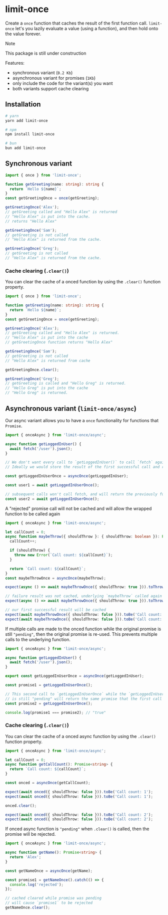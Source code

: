 # limit-once

Create a `once` function that caches the result of the first function call. `limit-once` let's you lazily evaluate a value (using a function), and then hold onto the value forever.

> [!NOTE]
> This package is still under construction

Features:

- synchronous variant (`0.2 Kb`)
- asynchronous variant for promises (`1Kb`)
- only include the code for the variant(s) you want
- both variants support cache clearing

## Installation

```bash
# yarn
yarn add limit-once

# npm
npm install limit-once

# bun
bun add limit-once
```

## Synchronous variant

```ts
import { once } from 'limit-once';

function getGreeting(name: string): string {
  return `Hello ${name}`;
}
const getGreetingOnce = once(getGreeting);

getGreetingOnce('Alex');
// getGreeting called and "Hello Alex" is returned
// "Hello Alex" is put into the cache.
// returns "Hello Alex"

getGreetingOnce('Sam');
// getGreeting is not called
// "Hello Alex" is returned from the cache.

getGreetingOnce('Greg');
// getGreeting is not called
// "Hello Alex" is returned from the cache.
```

### Cache clearing (`.clear()`)

You can clear the cache of a onced function by using the `.clear()` function property.

```ts
import { once } from 'limit-once';

function getGreeting(name: string): string {
  return `Hello ${name}`;
}
const getGreetingOnce = once(getGreeting);

getGreetingOnce('Alex');
// getGreeting called and "Hello Alex" is returned.
// "Hello Alex" is put into the cache
// getGreetingOnce function returns "Hello Alex"

getGreetingOnce('Sam');
// getGreeting is not called
// "Hello Alex" is returned from cache

getGreetingOnce.clear();

getGreetingOnce('Greg');
// getGreeting is called and "Hello Greg" is returned.
// "Hello Greg" is put into the cache
// "Hello Greg" is returned.
```

## Asynchronous variant (`limit-once/async`)

Our async variant allows you to have a `once` functionality for functions that `Promise`.

```ts
import { onceAsync } from 'limit-once/async';

async function getLoggedInUser() {
  await fetch('/user').json();
}

// We don't want every call to `getLoggedInUser()` to call `fetch` again.
// Ideally we would store the result of the first successful call and return that!

const getLoggedInUserOnce = asyncOnce(getLoggedInUser);

const user1 = await getLoggedInUserOnce();

// subsequent calls won't call fetch, and will return the previously fulfilled promise value.
const user2 = await getLoggedInUserOnce();
```

A "rejected" promise call will not be cached and will allow the wrapped function to be called again

```ts
import { onceAsync } from 'limit-once/async';

let callCount = 0;
async function maybeThrow({ shouldThrow }: { shouldThrow: boolean }): Promise<string> {
  callCount++;

  if (shouldThrow) {
    throw new Error(`Call count: ${callCount}`);
  }

  return `Call count: ${callCount}`;
}
const maybeThrowOnce = asyncOnce(maybeThrow);

expect(async () => await maybeThrowOnce({ shouldThrow: true })).toThrowError('Call count: 1');

// failure result was not cached, underlying `maybeThrow` called again
expect(async () => await maybeThrowOnce({ shouldThrow: true })).toThrowError('Call count: 2');

// our first successful result will be cached
expect(await maybeThrowOnce({ shouldThrow: false })).toBe('Call count: 3');
expect(await maybeThrowOnce({ shouldThrow: false })).toBe('Call count: 3');
```

If multiple calls are made to the onced function while the original promise is still `"pending"`, then the original promise is re-used. This prevents multiple calls to the underlying function.

```ts
import { onceAsync } from 'limit-once/async';

async function getLoggedInUser() {
  await fetch('/user').json();
}

export const getLoggedInUserOnce = asyncOnce(getLoggedInUser);

const promise1 = getLoggedInUserOnce();

// This second call to `getLoggedInUserOnce` while the `getLoggedInUser` promise
// is still "pending" will return the same promise that the first call created.
const promise2 = getLoggedInUserOnce();

console.log(promise1 === promise2); // "true"
```

### Cache clearing (`.clear()`)

You can clear the cache of a onced async function by using the `.clear()` function property.

```ts
import { onceAsync } from 'limit-once/async';

let callCount = 0;
async function getCallCount(): Promise<string> {
  return `Call count: ${callCount}`;
}

const onced = asyncOnce(getCallCount);

expect(await onced({ shouldThrow: false })).toBe('Call count: 1');
expect(await onced({ shouldThrow: false })).toBe('Call count: 1');

onced.clear();

expect(await onced({ shouldThrow: false })).toBe('Call count: 2');
expect(await onced({ shouldThrow: false })).toBe('Call count: 2');
```

If onced async function is `"pending"` when `.clear()` is called, then the promise will be rejected.

```ts
import { onceAsync } from 'limit-once/async';

async function getName(): Promise<string> {
  return 'Alex';
}

const getNameOnce = asyncOnce(getName);

const promise1 = getNameOnce().catch(() => {
  console.log('rejected');
});

// cached cleared while promise was pending
// will cause `promise1` to be rejected
getNameOnce.clear();
```
